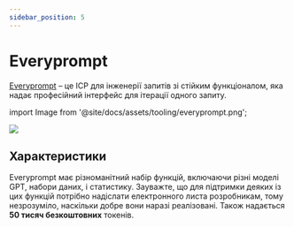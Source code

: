 ```yaml
---
sidebar_position: 5
---
```


# Everyprompt

[Everyprompt](https://www.everyprompt.com) – це ІСР для інженерії запитів зі стійким функціоналом, яка надає професійний інтерфейс для ітерації одного запиту.


import Image from '@site/docs/assets/tooling/everyprompt.png';

<div style={{textAlign: 'center'}}>
  <img src={Image} style={{width: "750px"}} />
</div>

## Характеристики

Everyprompt має різноманітний набір функцій, включаючи різні моделі GPT, набори даних, і статистику. Зауважте, що для підтримки деяких із цих функцій потрібно надіслати електронного листа розробникам, тому незрозуміло, наскільки добре вони наразі реалізовані. Також надається **50 тисяч безкоштовних** токенів. 